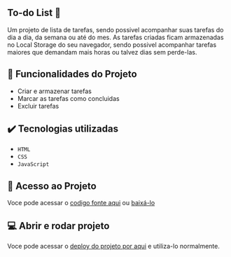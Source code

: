 ## To-do List 📝

Um projeto de lista de tarefas, sendo possivel acompanhar suas tarefas do dia a dia, da semana ou até do mes. As tarefas criadas ficam armazenadas no Local Storage do seu navegador, sendo possivel acompanhar tarefas maiores que demandam mais horas ou talvez dias sem perde-las. 

## 🔨 Funcionalidades do Projeto

- Criar e armazenar tarefas
- Marcar as tarefas como concluidas
- Excluir tarefas

## ✔️ Tecnologias utilizadas

- ``HTML``
- ``CSS``
- ``JavaScript``

## 📁 Acesso ao Projeto

Voce pode acessar o <a href="https://github.com/luizfsb/To-do__List">codigo fonte aqui</a> ou <a href="https://github.com/luizfsb/To-do__List/files/14488265/To-do__List.zip">baixá-lo</a>

## 💻 Abrir e rodar projeto

Voce pode acessar o <a href="https://to-do-list-lf.vercel.app/">deploy do projeto por aqui</a> e utiliza-lo normalmente.
